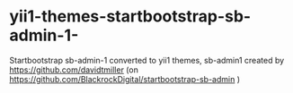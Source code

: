 # yii1-themes-startbootstrap-sb-admin-1-
Startbootstrap sb-admin-1 converted to yii1 themes, sb-admin1 created by https://github.com/davidtmiller (on https://github.com/BlackrockDigital/startbootstrap-sb-admin )
